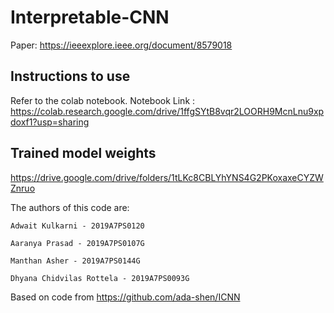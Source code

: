 # Interpretable-CNN

Paper: <https://ieeexplore.ieee.org/document/8579018>

## Instructions to use

Refer to the colab notebook.
Notebook Link : <https://colab.research.google.com/drive/1ffgSYtB8vqr2LOORH9McnLnu9xpdoxf1?usp=sharing>

## Trained model weights

<https://drive.google.com/drive/folders/1tLKc8CBLYhYNS4G2PKoxaxeCYZWZnruo>

The authors of this code are:

    Adwait Kulkarni - 2019A7PS0120

    Aaranya Prasad - 2019A7PS0107G

    Manthan Asher - 2019A7PS0144G

    Dhyana Chidvilas Rottela - 2019A7PS0093G

Based on code from <https://github.com/ada-shen/ICNN>
